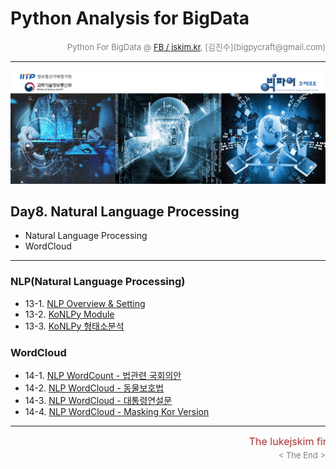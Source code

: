 
# Python Analysis for BigData

<div align='right'><font size=2 color='gray'>Python For BigData @ <font color='blue'><a href='https://www.facebook.com/jskim.kr'>FB / jskim.kr</a></font>, [김진수](bigpycraft@gmail.com)</font></div>
<hr>

<img src="../images/img_front_readme.png">

## Day8. Natural Language Processing
- Natural Language Processing
- WordCloud
<hr>

### NLP(Natural Language Processing)  
- 13-1. [NLP Overview & Setting                    ][pkg-c1]
- 13-2. [KoNLPy Module                             ][pkg-c2]
- 13-3. [KoNLPy 형태소분석                         ][pkg-c3]

### WordCloud
- 14-1. [NLP WordCount - 법관련 국회의안           ][pkg-d1]
- 14-2. [NLP WordCloud - 동물보호법                ][pkg-d2]
- 14-3. [NLP WordCloud - 대통령연설문              ][pkg-d3]
- 14-4. [NLP WordCloud - Masking Kor Version       ][pkg-d4]

[pkg-c1]:  https://htmlpreview.github.io/?https://github.com/lukejskim/iitp19-hankyung/blob/master/notebook/html/PF_DA_711_NLP_KoNLPy_Module.html               "Go pkg-c1"
[pkg-c2]:  https://htmlpreview.github.io/?https://github.com/lukejskim/iitp19-hankyung/blob/master/notebook/html/PF_DA_720_KoNLPy_Module_ver2.0.html            "Go pkg-c2"
[pkg-c3]:  https://htmlpreview.github.io/?https://github.com/lukejskim/iitp19-hankyung/blob/master/notebook/html/PF_DA_730_KoNLPy_WordCloud_형태소분석_v2.html  "Go pkg-c3"

[pkg-d1]:  https://htmlpreview.github.io/?https://github.com/lukejskim/iitp19-hankyung/blob/master/notebook/html/PF_DA_713_NLP_kobill_v2.html                     "Go pkg-d1"
[pkg-d2]:  https://htmlpreview.github.io/?https://github.com/lukejskim/iitp19-hankyung/blob/master/notebook/html/PF_DA_740_KoNLPy_WordCloud_동물보호법_v3.html    "Go pkg-d2"
[pkg-d3]:  https://htmlpreview.github.io/?https://github.com/lukejskim/iitp19-hankyung/blob/master/notebook/html/PF_DA_750_KoNLPy_WordCloud_대통령연설문_v2.html  "Go pkg-d3"
[pkg-d4]:  https://htmlpreview.github.io/?https://github.com/lukejskim/iitp19-hankyung/blob/master/notebook/html/PF_DA_770_WordCloud_이미지마스킹_v3.html         "Go pkg-d4"


<hr>
<marquee><font size=3 color='brown'>The lukejskim find the information to design valuable society with Technology & Craft.</font></marquee>
<div align='right'><font size=2 color='gray'> &lt; The End &gt; </font></div>
